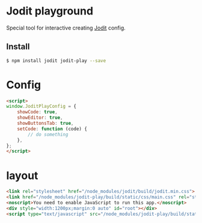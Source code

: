 # Jodit playground
Special tool for interactive creating [Jodit](https://xdsoft.net/jodit/) config.


## Install
```bash
$ npm install jodit jodit-play --save
```
# Config
```html
<script>
window.JoditPlayConfig = {
	showCode: true,
	showEditor: true,
	showButtonsTab: true,
	setCode: function (code) {
	    // do something
	},
};
</script>
```

# layout
```html
<link rel="stylesheet" href="/node_modules/jodit/build/jodit.min.css">
<link href="/node_modules/jodit-play/build/static/css/main.css" rel="stylesheet"></head><body>
<noscript>You need to enable JavaScript to run this app.</noscript>
<div style="width:1200px;margin:0 auto" id="root"></div>
<script type="text/javascript" src="/node_modules/jodit-play/build/static/js/main.js"></script>
```


